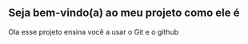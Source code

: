 ## Seja bem-vindo(a) ao meu projeto como ele é

Ola esse projeto ensina você a usar o Git e o github